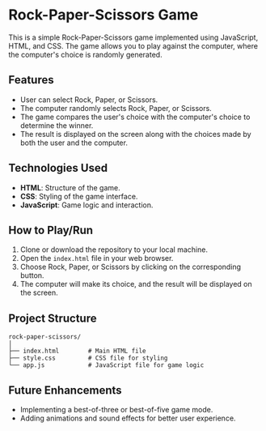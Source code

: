# Rock-Paper-Scissors Game

This is a simple Rock-Paper-Scissors game implemented using JavaScript, HTML, and CSS. The game allows you to play against the computer, where the computer's choice is randomly generated.

## Features

- User can select Rock, Paper, or Scissors.
- The computer randomly selects Rock, Paper, or Scissors.
- The game compares the user's choice with the computer's choice to determine the winner.
- The result is displayed on the screen along with the choices made by both the user and the computer.

## Technologies Used

- **HTML**: Structure of the game.
- **CSS**: Styling of the game interface.
- **JavaScript**: Game logic and interaction.

## How to Play/Run

1. Clone or download the repository to your local machine.
2. Open the `index.html` file in your web browser.
3. Choose Rock, Paper, or Scissors by clicking on the corresponding button.
4. The computer will make its choice, and the result will be displayed on the screen.

## Project Structure

```plaintext
rock-paper-scissors/
│
├── index.html        # Main HTML file
├── style.css         # CSS file for styling
└── app.js            # JavaScript file for game logic
```

## Future Enhancements

- Implementing a best-of-three or best-of-five game mode.
- Adding animations and sound effects for better user experience.
